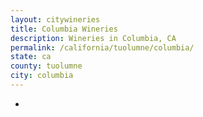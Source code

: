 ```yaml
---
layout: citywineries
title: Columbia Wineries
description: Wineries in Columbia, CA
permalink: /california/tuolumne/columbia/
state: ca
county: tuolumne
city: columbia
---
```

-
